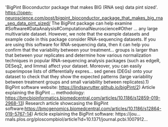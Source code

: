 'BigPint Bioconductor package that makes BIG (RNA seq) data pint sized'. https://open-neuroscience.com/post/bigpint_bioconductor_package_that_makes_big_rna_seq_data_pint_sized/
The BigPint package can help examine  #Software#DataAnalysis#ComputationalNeuroscience#Other ...
any large multivariate dataset. However, we note that the example datasets and example code in this package consider RNA-sequencing datasets. If you are using this software for RNA-sequencing data, then it can help you confirm that the variability between your treatment...
 groups is larger than that between your replicates and determine how various normalization techniques in popular RNA-sequencing analysis packages (such as edgeR, DESeq2, and limma) affect your dataset. Moreover, you can easily superimpose lists of differentially expres...
sed genes (DEGs) onto your dataset to check that they show the expected patterns (large variability between treatment groups and small variability between replicates).1) BigPint software website: https://lindsayrutter.github.io/bigPint/2) Article explaining the BigPint ...
methodology: https://bmcbioinformatics.biomedcentral.com/articles/10.1186/s12859-019-2968-13) Research article showcasing the BigPint software:https://bmcgenomics.biomedcentral.com/articles/10.1186/s12864-019-5767-14) Article explaining the BigPint software: https://jou...
rnals.plos.org/ploscompbiol/article?id=10.1371/journal.pcbi.1007912...

